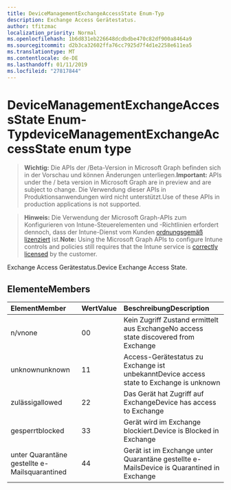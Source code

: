 ```yaml
---
title: DeviceManagementExchangeAccessState Enum-Typ
description: Exchange Access Gerätestatus.
author: tfitzmac
localization_priority: Normal
ms.openlocfilehash: 1b6d831eb226648dcdbdbe470c82df900a8464a9
ms.sourcegitcommit: d2b3ca32602ffa76cc7925d7f4d1e2258e611ea5
ms.translationtype: MT
ms.contentlocale: de-DE
ms.lasthandoff: 01/11/2019
ms.locfileid: "27817844"
---
```

# <a name="devicemanagementexchangeaccessstate-enum-type"></a><span data-ttu-id="cc8b1-103">DeviceManagementExchangeAccessState Enum-Typ</span><span class="sxs-lookup"><span data-stu-id="cc8b1-103">deviceManagementExchangeAccessState enum type</span></span>

> <span data-ttu-id="cc8b1-104">**Wichtig:** Die APIs der /Beta-Version in Microsoft Graph befinden sich in der Vorschau und können Änderungen unterliegen.</span><span class="sxs-lookup"><span data-stu-id="cc8b1-104">**Important:** APIs under the / beta version in Microsoft Graph are in preview and are subject to change.</span></span> <span data-ttu-id="cc8b1-105">Die Verwendung dieser APIs in Produktionsanwendungen wird nicht unterstützt.</span><span class="sxs-lookup"><span data-stu-id="cc8b1-105">Use of these APIs in production applications is not supported.</span></span>

> <span data-ttu-id="cc8b1-106">**Hinweis:** Die Verwendung der Microsoft Graph-APIs zum Konfigurieren von Intune-Steuerelementen und -Richtlinien erfordert dennoch, dass der Intune-Dienst vom Kunden [ordnungsgemäß lizenziert](https://go.microsoft.com/fwlink/?linkid=839381) ist.</span><span class="sxs-lookup"><span data-stu-id="cc8b1-106">**Note:** Using the Microsoft Graph APIs to configure Intune controls and policies still requires that the Intune service is [correctly licensed](https://go.microsoft.com/fwlink/?linkid=839381) by the customer.</span></span>

<span data-ttu-id="cc8b1-107">Exchange Access Gerätestatus.</span><span class="sxs-lookup"><span data-stu-id="cc8b1-107">Device Exchange Access State.</span></span>
## <a name="members"></a><span data-ttu-id="cc8b1-108">Elemente</span><span class="sxs-lookup"><span data-stu-id="cc8b1-108">Members</span></span>
|<span data-ttu-id="cc8b1-109">Element</span><span class="sxs-lookup"><span data-stu-id="cc8b1-109">Member</span></span>|<span data-ttu-id="cc8b1-110">Wert</span><span class="sxs-lookup"><span data-stu-id="cc8b1-110">Value</span></span>|<span data-ttu-id="cc8b1-111">Beschreibung</span><span class="sxs-lookup"><span data-stu-id="cc8b1-111">Description</span></span>|
|:---|:---|:---|
|<span data-ttu-id="cc8b1-112">n/v</span><span class="sxs-lookup"><span data-stu-id="cc8b1-112">none</span></span>|<span data-ttu-id="cc8b1-113">0</span><span class="sxs-lookup"><span data-stu-id="cc8b1-113">0</span></span>|<span data-ttu-id="cc8b1-114">Kein Zugriff Zustand ermittelt aus Exchange</span><span class="sxs-lookup"><span data-stu-id="cc8b1-114">No access state discovered from Exchange</span></span>|
|<span data-ttu-id="cc8b1-115">unknown</span><span class="sxs-lookup"><span data-stu-id="cc8b1-115">unknown</span></span>|<span data-ttu-id="cc8b1-116">1</span><span class="sxs-lookup"><span data-stu-id="cc8b1-116">1</span></span>|<span data-ttu-id="cc8b1-117">Access-Gerätestatus zu Exchange ist unbekannt</span><span class="sxs-lookup"><span data-stu-id="cc8b1-117">Device access state to Exchange is unknown</span></span>|
|<span data-ttu-id="cc8b1-118">zulässig</span><span class="sxs-lookup"><span data-stu-id="cc8b1-118">allowed</span></span>|<span data-ttu-id="cc8b1-119">2</span><span class="sxs-lookup"><span data-stu-id="cc8b1-119">2</span></span>|<span data-ttu-id="cc8b1-120">Das Gerät hat Zugriff auf Exchange</span><span class="sxs-lookup"><span data-stu-id="cc8b1-120">Device has access to Exchange</span></span>|
|<span data-ttu-id="cc8b1-121">gesperrt</span><span class="sxs-lookup"><span data-stu-id="cc8b1-121">blocked</span></span>|<span data-ttu-id="cc8b1-122">3</span><span class="sxs-lookup"><span data-stu-id="cc8b1-122">3</span></span>|<span data-ttu-id="cc8b1-123">Gerät wird im Exchange blockiert.</span><span class="sxs-lookup"><span data-stu-id="cc8b1-123">Device is Blocked in Exchange</span></span>|
|<span data-ttu-id="cc8b1-124">unter Quarantäne gestellte e-Mails</span><span class="sxs-lookup"><span data-stu-id="cc8b1-124">quarantined</span></span>|<span data-ttu-id="cc8b1-125">4</span><span class="sxs-lookup"><span data-stu-id="cc8b1-125">4</span></span>|<span data-ttu-id="cc8b1-126">Gerät ist im Exchange unter Quarantäne gestellte e-Mails</span><span class="sxs-lookup"><span data-stu-id="cc8b1-126">Device is Quarantined in Exchange</span></span>|





